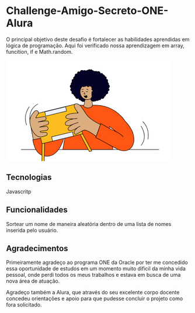 # Challenge-Amigo-Secreto-ONE-Alura

 O principal objetivo deste desafio é fortalecer as habilidades aprendidas em lógica de programação. 
 Aqui foi verificado nossa aprendizagem em array, funcition, if e Math.random.
 
![imagem utilizada no HTML](https://github.com/profMoura/Challenge-Amigo-Secreto-ONE-Alura/blob/main/amigo-secreto.png?raw=true)

## Tecnologias
Javascritp

## Funcionalidades
Sortear um nome de maneira aleatória dentro de uma lista de nomes inserida pelo usuário.

## Agradecimentos
Primeiramente agradeço ao programa ONE da Oracle por ter me concedido essa oportunidade de estudos em um momento muito dificil da minha vida pessoal, onde perdi todos os meus trabalhos e estava em busca de uma nova área de atuação.

Agradeço também a Alura, que através do seu excelente corpo docente concedeu orientações e apoio para que pudesse concluir o projeto como fora solicitado. 

